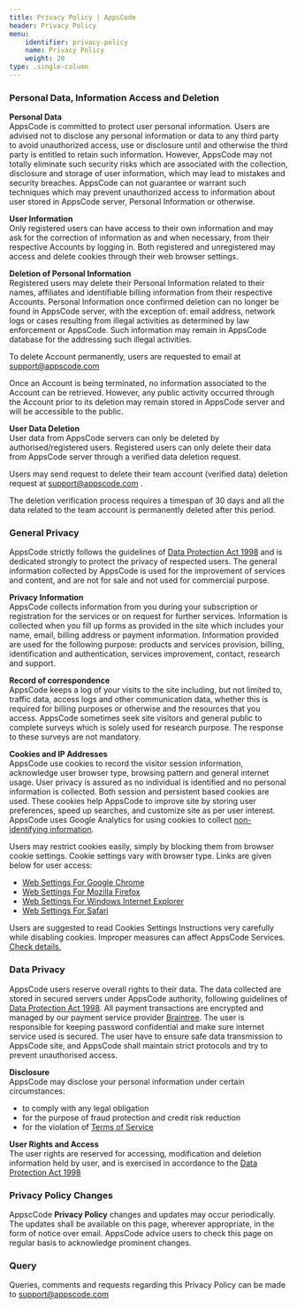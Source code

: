 ```yaml
---
title: Privacy Policy | AppsCode
header: Privacy Policy
menu:
    identifier: privacy-policy
    name: Privacy Policy
    weight: 20
type: .single-column
---
```


### Personal Data, Information Access and Deletion

**Personal Data**  
AppsCode is committed to protect user personal information.  Users are advised not to disclose any personal information or data to any third party to avoid unauthorized access, use or disclosure until and otherwise the third party is entitled to retain such information. However, AppsCode may not totally eliminate such security risks which are associated with the collection, disclosure and storage of user information, which may lead to mistakes and security breaches. AppsCode can not guarantee or warrant such techniques which may prevent unauthorized access to information about user  stored in AppsCode server, Personal Information or otherwise.

**User Information**  
Only registered users can have access to their own information and may ask for the correction of information as and when necessary, from their respective Accounts by logging in. Both registered and unregistered may access and delete cookies through their web browser settings.

**Deletion of Personal Information**  
Registered users may delete their Personal Information related to their names, affiliates and identifiable billing information from their respective Accounts. Personal Information once confirmed deletion can no longer be found in AppsCode server, with the exception of: email address, network logs or cases resulting from illegal activities as determined by law enforcement or AppsCode. Such information may remain in AppsCode database for the addressing such illegal activities.

To delete Account permanently, users are requested to email at <support@appscode.com>

Once an Account is being terminated, no information associated to the Account can be retrieved. However, any public activity occurred through the Account prior to its deletion may remain stored in AppsCode server and will be accessible to the public.

**User Data Deletion**  
User data from AppsCode servers can only be deleted by authorised/registered users. Registered users can only delete their data from AppsCode server through a verified data deletion request.  

Users may send request to delete their team account (verified data) deletion request at  <support@appscode.com> .

The deletion verification process requires a timespan of 30 days and all the data related to the team account is permanently deleted after this period. 


### General Privacy
AppsCode strictly follows the guidelines of [Data Protection Act 1998](http://www.legislation.gov.uk/ukpga/1998/29/contents) and is dedicated strongly to protect the privacy of respected users. The general information collected by AppsCode is used for the improvement of services and content, and are not for sale and  not used for commercial purpose. 

**Privacy Information**  
AppsCode collects information from you during your subscription or registration for the services or on request for further services. Information is collected when you fill up forms as provided in the site which includes your name, email, billing address or payment information. Information provided are used for the following purpose:   products and services provision, billing, identification and authentication, services improvement, contact, research and support.

**Record of correspondence**  
AppsCode keeps a log of  your visits to the site including, but not limited to, traffic data, access logs and other communication data, whether this is required for billing purposes or otherwise and the resources that you access. AppsCode sometimes seek site visitors and general public to complete surveys which is solely used for research purpose. The response to these surveys are not mandatory.

**Cookies and IP Addresses**  
AppsCode use cookies to record the visitor session information, acknowledge user browser type, browsing pattern and general internet usage. User privacy is assured as no individual is identified and no personal information is collected. Both session and persistent based cookies are used.  These cookies help AppsCode to improve site by storing user preferences, speed up searches, and customize site as per user interest. AppsCode uses Google Analytics for using cookies to collect [non-identifying information](http://www.google.com/policies/privacy/partners/). 

Users may restrict cookies easily, simply by blocking them from browser cookie settings. Cookie settings vary with browser type. Links are given below for user access:

* [Web Settings For Google Chrome](https://support.google.com/chrome/answer/95647?co=GENIE.Platform%3DDesktop&hl=en)  
* [Web Settings For Mozilla Firefox](https://support.mozilla.org/en-US/kb/enable-and-disable-cookies-website-preferences)  
* [Web Settings For Windows Internet Explorer](https://support.microsoft.com/en-us/help/17442/windows-internet-explorer-delete-manage-cookies)  
* [Web Settings For Safari](https://support.apple.com/en-us/HT201265)  

Users are suggested to read Cookies Settings Instructions very carefully while disabling cookies. Improper measures can affect AppsCode Services. [Check details.](http://www.aboutcookies.org/) 


### Data Privacy  
AppsCode users reserve overall rights to their data. The data collected are stored in secured servers under AppsCode authority, following guidelines of [Data Protection Act 1998](http://www.legislation.gov.uk/ukpga/1998/29/contents). All payment transactions are encrypted and managed by our payment service provider [Braintree](https://braintreepayments.com/). The user is responsible for keeping password confidential and make sure internet service used is secured. The user have to ensure safe data transmission to AppsCode site, and AppsCode shall maintain strict protocols and try to prevent unauthorised access. 

**Disclosure**  
AppsCode may disclose your personal information under certain circumstances:

* to comply with any legal obligation
* for the purpose of fraud protection and credit risk reduction
* for the violation of [Terms of Service](/terms/)

**User Rights and Access**  
The user rights are reserved for accessing, modification and deletion information held by user, and is exercised in accordance to the [Data Protection Act 1998](http://www.legislation.gov.uk/ukpga/1998/29/contents)


### Privacy Policy Changes  
AppscCode **Privacy Policy** changes and updates may occur periodically. The updates shall be available on this page, wherever appropriate, in the form of notice over email. AppsCode advice users to check this page on regular basis to acknowledge prominent changes.


### Query  
Queries, comments and requests regarding this Privacy Policy can be made to <support@appscode.com>
